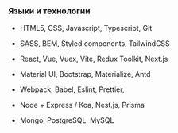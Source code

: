 ### Языки и технологии

- HTML5, CSS, Javascript, Typescript, Git
- SASS, BEM, Styled components, TailwindCSS
- React, Vue, Vuex, Vite, Redux Toolkit, Next.js
- Material UI, Bootstrap, Materialize, Antd
- Webpack, Babel, Eslint, Prettier,

- Node + Express / Koa, Nest.js, Prisma
- Mongo, PostgreSQL, MySQL
